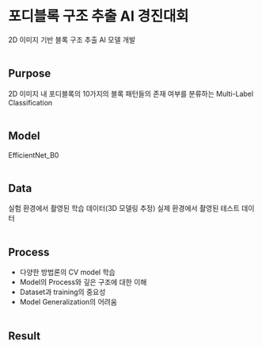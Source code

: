 # 포디블록 구조 추출 AI 경진대회
2D 이미지 기반 블록 구조 추출 AI 모델 개발
</br></br>

## Purpose
2D 이미지 내 포디블록의 10가지의 블록 패턴들의 존재 여부를 분류하는 Multi-Label Classification
</br></br>

## Model
EfficientNet_B0
</br></br>

## Data
실험 환경에서 촬영된 학습 데이터(3D 모델링 추정)
실제 환경에서 촬영된 테스트 데이터
</br></br>

## Process
- 다양한 방법론의 CV model 학습
- Model의 Process와 깊은 구조에 대한 이해
- Dataset과 training의 중요성
- Model Generalization의 어려움
</br></br>

## Result

</br></br>

